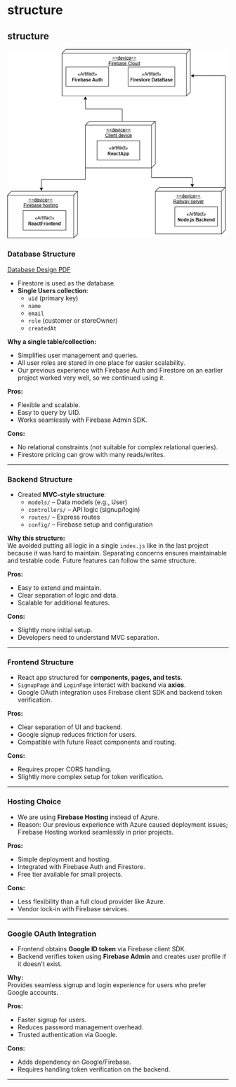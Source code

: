 # structure

## structure

![Deployment Diagram](/images/deployment-diagram.png)

### Database Structure

[Database Design PDF](/pdf/database.pdf)

- Firestore is used as the database.
- **Single Users collection**:
  - `uid` (primary key)
  - `name`
  - `email`
  - `role` (customer or storeOwner)
  - `createdAt`

**Why a single table/collection:**

- Simplifies user management and queries.
- All user roles are stored in one place for easier scalability.
- Our previous experience with Firebase Auth and Firestore on an earlier project worked very well, so we continued using it.

**Pros:**

- Flexible and scalable.
- Easy to query by UID.
- Works seamlessly with Firebase Admin SDK.

**Cons:**

- No relational constraints (not suitable for complex relational queries).
- Firestore pricing can grow with many reads/writes.

---

### Backend Structure

- Created **MVC-style structure**:
  - `models/` – Data models (e.g., User)
  - `controllers/` – API logic (signup/login)
  - `routes/` – Express routes
  - `config/` – Firebase setup and configuration

**Why this structure:**  
We avoided putting all logic in a single `index.js` like in the last project because it was hard to maintain. Separating concerns ensures maintainable and testable code. Future features can follow the same structure.

**Pros:**

- Easy to extend and maintain.
- Clear separation of logic and data.
- Scalable for additional features.

**Cons:**

- Slightly more initial setup.
- Developers need to understand MVC separation.

---

### Frontend Structure

- React app structured for **components, pages, and tests**.
- `SignupPage` and `LoginPage` interact with backend via **axios**.
- Google OAuth integration uses Firebase client SDK and backend token verification.

**Pros:**

- Clear separation of UI and backend.
- Google signup reduces friction for users.
- Compatible with future React components and routing.

**Cons:**

- Requires proper CORS handling.
- Slightly more complex setup for token verification.

---

### Hosting Choice

- We are using **Firebase Hosting** instead of Azure.
- Reason: Our previous experience with Azure caused deployment issues; Firebase Hosting worked seamlessly in prior projects.

**Pros:**

- Simple deployment and hosting.
- Integrated with Firebase Auth and Firestore.
- Free tier available for small projects.

**Cons:**

- Less flexibility than a full cloud provider like Azure.
- Vendor lock-in with Firebase services.

---

### Google OAuth Integration

- Frontend obtains **Google ID token** via Firebase client SDK.
- Backend verifies token using **Firebase Admin** and creates user profile if it doesn't exist.

**Why:**  
Provides seamless signup and login experience for users who prefer Google accounts.

**Pros:**

- Faster signup for users.
- Reduces password management overhead.
- Trusted authentication via Google.

**Cons:**

- Adds dependency on Google/Firebase.
- Requires handling token verification on the backend.

---
